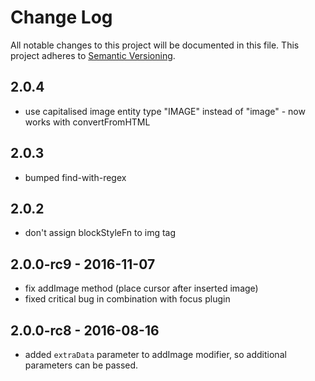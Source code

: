 # Change Log

All notable changes to this project will be documented in this file.
This project adheres to [Semantic Versioning](http://semver.org/).

## 2.0.4
- use capitalised image entity type "IMAGE" instead of "image" - now works with convertFromHTML

## 2.0.3
- bumped find-with-regex

## 2.0.2
- don't assign blockStyleFn to img tag

## 2.0.0-rc9 - 2016-11-07
- fix addImage method (place cursor after inserted image)
- fixed critical bug in combination with focus plugin

## 2.0.0-rc8 - 2016-08-16
- added `extraData` parameter to addImage modifier, so additional parameters can be passed.
